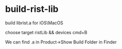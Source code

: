 # build-rist-lib
build librist.a for iOS\MacOS

choose target ristLib && devices  cmd+B

We can find .a in Product->Show Build Folder in Finder

 
